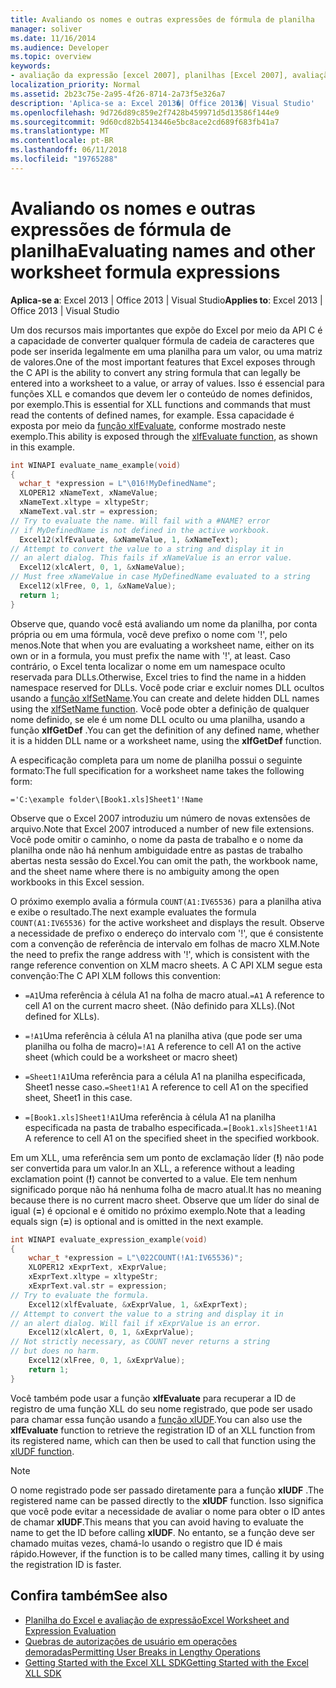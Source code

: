 ```yaml
---
title: Avaliando os nomes e outras expressões de fórmula de planilha
manager: soliver
ms.date: 11/16/2014
ms.audience: Developer
ms.topic: overview
keywords:
- avaliação da expressão [excel 2007], planilhas [Excel 2007], avaliação de nome, avaliando expressões [Excel 2007], avaliando os nomes de planilha [Excel 2007], expressões [Excel 2007], avaliando, nomes [Excel 2007], avaliando, nomeie avaliação [Excel 2007] , cadeias de caracteres [Excel 2007], convertendo em valores, a função de xlfEvaluate [Excel 2007], planilhas [Excel 2007], avaliação de expressão
localization_priority: Normal
ms.assetid: 2b23c75e-2a95-4f26-8714-2a73f5e326a7
description: 'Aplica-se a: Excel 2013�| Office 2013�| Visual Studio'
ms.openlocfilehash: 9d726d89c859e2f7428b459971d5d13586f144e9
ms.sourcegitcommit: 9d60cd82b5413446e5bc8ace2cd689f683fb41a7
ms.translationtype: MT
ms.contentlocale: pt-BR
ms.lasthandoff: 06/11/2018
ms.locfileid: "19765288"
---
```

# <a name="evaluating-names-and-other-worksheet-formula-expressions"></a><span data-ttu-id="5ba84-104">Avaliando os nomes e outras expressões de fórmula de planilha</span><span class="sxs-lookup"><span data-stu-id="5ba84-104">Evaluating names and other worksheet formula expressions</span></span>

<span data-ttu-id="5ba84-105">**Aplica-se a**: Excel 2013 | Office 2013 | Visual Studio</span><span class="sxs-lookup"><span data-stu-id="5ba84-105">**Applies to**: Excel 2013 | Office 2013 | Visual Studio</span></span> 
  
<span data-ttu-id="5ba84-106">Um dos recursos mais importantes que expõe do Excel por meio da API C é a capacidade de converter qualquer fórmula de cadeia de caracteres que pode ser inserida legalmente em uma planilha para um valor, ou uma matriz de valores.</span><span class="sxs-lookup"><span data-stu-id="5ba84-106">One of the most important features that Excel exposes through the C API is the ability to convert any string formula that can legally be entered into a worksheet to a value, or array of values.</span></span> <span data-ttu-id="5ba84-107">Isso é essencial para funções XLL e comandos que devem ler o conteúdo de nomes definidos, por exemplo.</span><span class="sxs-lookup"><span data-stu-id="5ba84-107">This is essential for XLL functions and commands that must read the contents of defined names, for example.</span></span> <span data-ttu-id="5ba84-108">Essa capacidade é exposta por meio da [função xlfEvaluate](xlfevaluate.md), conforme mostrado neste exemplo.</span><span class="sxs-lookup"><span data-stu-id="5ba84-108">This ability is exposed through the [xlfEvaluate function](xlfevaluate.md), as shown in this example.</span></span>
  
```C
int WINAPI evaluate_name_example(void)
{
  wchar_t *expression = L"\016!MyDefinedName";
  XLOPER12 xNameText, xNameValue;
  xNameText.xltype = xltypeStr;
  xNameText.val.str = expression;
// Try to evaluate the name. Will fail with a #NAME? error
// if MyDefinedName is not defined in the active workbook.
  Excel12(xlfEvaluate, &xNameValue, 1, &xNameText);
// Attempt to convert the value to a string and display it in
// an alert dialog. This fails if xNameValue is an error value.
  Excel12(xlcAlert, 0, 1, &xNameValue);
// Must free xNameValue in case MyDefinedName evaluated to a string
  Excel12(xlFree, 0, 1, &xNameValue);
  return 1;
}
```

<span data-ttu-id="5ba84-109">Observe que, quando você está avaliando um nome da planilha, por conta própria ou em uma fórmula, você deve prefixo o nome com '!', pelo menos.</span><span class="sxs-lookup"><span data-stu-id="5ba84-109">Note that when you are evaluating a worksheet name, either on its own or in a formula, you must prefix the name with '!', at least.</span></span> <span data-ttu-id="5ba84-110">Caso contrário, o Excel tenta localizar o nome em um namespace oculto reservada para DLLs.</span><span class="sxs-lookup"><span data-stu-id="5ba84-110">Otherwise, Excel tries to find the name in a hidden namespace reserved for DLLs.</span></span> <span data-ttu-id="5ba84-111">Você pode criar e excluir nomes DLL ocultos usando a [função xlfSetName](xlfsetname.md).</span><span class="sxs-lookup"><span data-stu-id="5ba84-111">You can create and delete hidden DLL names using the [xlfSetName function](xlfsetname.md).</span></span> <span data-ttu-id="5ba84-112">Você pode obter a definição de qualquer nome definido, se ele é um nome DLL oculto ou uma planilha, usando a função **xlfGetDef** .</span><span class="sxs-lookup"><span data-stu-id="5ba84-112">You can get the definition of any defined name, whether it is a hidden DLL name or a worksheet name, using the **xlfGetDef** function.</span></span> 
  
<span data-ttu-id="5ba84-113">A especificação completa para um nome de planilha possui o seguinte formato:</span><span class="sxs-lookup"><span data-stu-id="5ba84-113">The full specification for a worksheet name takes the following form:</span></span>
  
`='C:\example folder\[Book1.xls]Sheet1'!Name`
  
<span data-ttu-id="5ba84-114">Observe que o Excel 2007 introduziu um número de novas extensões de arquivo.</span><span class="sxs-lookup"><span data-stu-id="5ba84-114">Note that Excel 2007 introduced a number of new file extensions.</span></span> <span data-ttu-id="5ba84-115">Você pode omitir o caminho, o nome da pasta de trabalho e o nome da planilha onde não há nenhum ambiguidade entre as pastas de trabalho abertas nesta sessão do Excel.</span><span class="sxs-lookup"><span data-stu-id="5ba84-115">You can omit the path, the workbook name, and the sheet name where there is no ambiguity among the open workbooks in this Excel session.</span></span> 
  
<span data-ttu-id="5ba84-116">O próximo exemplo avalia a fórmula `COUNT(A1:IV65536)` para a planilha ativa e exibe o resultado.</span><span class="sxs-lookup"><span data-stu-id="5ba84-116">The next example evaluates the formula  `COUNT(A1:IV65536)` for the active worksheet and displays the result.</span></span> <span data-ttu-id="5ba84-117">Observe a necessidade de prefixo o endereço do intervalo com '!', que é consistente com a convenção de referência de intervalo em folhas de macro XLM.</span><span class="sxs-lookup"><span data-stu-id="5ba84-117">Note the need to prefix the range address with '!', which is consistent with the range reference convention on XLM macro sheets.</span></span> <span data-ttu-id="5ba84-118">A C API XLM segue esta convenção:</span><span class="sxs-lookup"><span data-stu-id="5ba84-118">The C API XLM follows this convention:</span></span> 
  
- <span data-ttu-id="5ba84-119">`=A1`Uma referência à célula A1 na folha de macro atual.</span><span class="sxs-lookup"><span data-stu-id="5ba84-119">`=A1` A reference to cell A1 on the current macro sheet.</span></span> <span data-ttu-id="5ba84-120">(Não definido para XLLs).</span><span class="sxs-lookup"><span data-stu-id="5ba84-120">(Not defined for XLLs).</span></span> 
  
- <span data-ttu-id="5ba84-121">`=!A1`Uma referência à célula A1 na planilha ativa (que pode ser uma planilha ou folha de macro)</span><span class="sxs-lookup"><span data-stu-id="5ba84-121">`=!A1` A reference to cell A1 on the active sheet (which could be a worksheet or macro sheet)</span></span> 
  
- <span data-ttu-id="5ba84-122">`=Sheet1!A1`Uma referência para a célula A1 na planilha especificada, Sheet1 nesse caso.</span><span class="sxs-lookup"><span data-stu-id="5ba84-122">`=Sheet1!A1` A reference to cell A1 on the specified sheet, Sheet1 in this case.</span></span> 
  
- <span data-ttu-id="5ba84-123">`=[Book1.xls]Sheet1!A1`Uma referência à célula A1 na planilha especificada na pasta de trabalho especificada.</span><span class="sxs-lookup"><span data-stu-id="5ba84-123">`=[Book1.xls]Sheet1!A1` A reference to cell A1 on the specified sheet in the specified workbook.</span></span> 
  
<span data-ttu-id="5ba84-124">Em um XLL, uma referência sem um ponto de exclamação líder (**!**) não pode ser convertida para um valor.</span><span class="sxs-lookup"><span data-stu-id="5ba84-124">In an XLL, a reference without a leading exclamation point (**!**) cannot be converted to a value.</span></span> <span data-ttu-id="5ba84-125">Ele tem nenhum significado porque não há nenhuma folha de macro atual.</span><span class="sxs-lookup"><span data-stu-id="5ba84-125">It has no meaning because there is no current macro sheet.</span></span> <span data-ttu-id="5ba84-126">Observe que um líder do sinal de igual (**=**) é opcional e é omitido no próximo exemplo.</span><span class="sxs-lookup"><span data-stu-id="5ba84-126">Note that a leading equals sign (**=**) is optional and is omitted in the next example.</span></span>
  
```C
int WINAPI evaluate_expression_example(void)
{
    wchar_t *expression = L"\022COUNT(!A1:IV65536)";
    XLOPER12 xExprText, xExprValue;
    xExprText.xltype = xltypeStr;
    xExprText.val.str = expression;
// Try to evaluate the formula.
    Excel12(xlfEvaluate, &xExprValue, 1, &xExprText);
// Attempt to convert the value to a string and display it in
// an alert dialog. Will fail if xExprValue is an error.
    Excel12(xlcAlert, 0, 1, &xExprValue);
// Not strictly necessary, as COUNT never returns a string
// but does no harm.
    Excel12(xlFree, 0, 1, &xExprValue);
    return 1;
}
```

<span data-ttu-id="5ba84-127">Você também pode usar a função **xlfEvaluate** para recuperar a ID de registro de uma função XLL do seu nome registrado, que pode ser usado para chamar essa função usando a [função xlUDF](xludf.md).</span><span class="sxs-lookup"><span data-stu-id="5ba84-127">You can also use the **xlfEvaluate** function to retrieve the registration ID of an XLL function from its registered name, which can then be used to call that function using the [xlUDF function](xludf.md).</span></span>
  
> [!NOTE]
> <span data-ttu-id="5ba84-128">O nome registrado pode ser passado diretamente para a função **xlUDF** .</span><span class="sxs-lookup"><span data-stu-id="5ba84-128">The registered name can be passed directly to the **xlUDF** function.</span></span> <span data-ttu-id="5ba84-129">Isso significa que você pode evitar a necessidade de avaliar o nome para obter o ID antes de chamar **xlUDF**.</span><span class="sxs-lookup"><span data-stu-id="5ba84-129">This means that you can avoid having to evaluate the name to get the ID before calling **xlUDF**.</span></span> <span data-ttu-id="5ba84-130">No entanto, se a função deve ser chamado muitas vezes, chamá-lo usando o registro que ID é mais rápido.</span><span class="sxs-lookup"><span data-stu-id="5ba84-130">However, if the function is to be called many times, calling it by using the registration ID is faster.</span></span> 
  
## <a name="see-also"></a><span data-ttu-id="5ba84-131">Confira também</span><span class="sxs-lookup"><span data-stu-id="5ba84-131">See also</span></span>

- [<span data-ttu-id="5ba84-132">Planilha do Excel e avaliação de expressão</span><span class="sxs-lookup"><span data-stu-id="5ba84-132">Excel Worksheet and Expression Evaluation</span></span>](excel-worksheet-and-expression-evaluation.md)
- [<span data-ttu-id="5ba84-133">Quebras de autorizações de usuário em operações demoradas</span><span class="sxs-lookup"><span data-stu-id="5ba84-133">Permitting User Breaks in Lengthy Operations</span></span>](permitting-user-breaks-in-lengthy-operations.md)
- [<span data-ttu-id="5ba84-134">Getting Started with the Excel XLL SDK</span><span class="sxs-lookup"><span data-stu-id="5ba84-134">Getting Started with the Excel XLL SDK</span></span>](getting-started-with-the-excel-xll-sdk.md)

